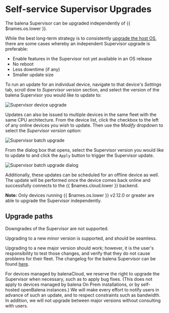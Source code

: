 # Self-service Supervisor Upgrades

The balena Supervisor can be upgraded independently of {{ $names.os.lower }}.

While the best long-term strategy is to consistently [upgrade the host OS](/reference/OS/updates/self-service), there are some cases
whereby an independent Supervisor upgrade is preferable:

* Enable features in the Supervisor not yet available in an OS release
* No reboot
* Less downtime (if any)
* Smaller update size

To run an update for an individual device, navigate to that device's *Settings* tab, scroll dow to *Supervisor version* section, and
select the version of the balena Supervisor you would like to update to:

![Supervisor device upgrade](/img/common/updates/supervisor-device-upgrade.png)

Updates can also be issued to multiple devices in the same fleet with the same CPU architecture. From the device
list, click the checkbox to the left of any online devices you wish to update. Then use the *Modify* dropdown to select the *Supervisor version* option:

![Supervisor batch upgrade](/img/common/updates/supervisor-batch-upgrade.png)

From the dialog box that opens, select the Supervisor version you would like to update to and click the `Apply` button to trigger the Supervisor update. 

![Supervisor batch upgrade dialog](/img/common/updates/supervisor-batch-upgrade-dialog.png)

Additionally, these updates can be scheduled for an offline device as well. The update will be performed once the device comes
back online and successfully connects to the {{ $names.cloud.lower }} backend.

__Note:__ Only devices running {{ $names.os.lower }} v2.12.0 or greater are able to upgrade the Supervisor independently.

## Upgrade paths

Downgrades of the Supervisor are not supported.

Upgrading to a new minor version is supported, and should be seamless.

Upgrading to a new major version should work; however, it is the user's responsibility to test those changes, and verify that they do not cause problems for their fleet. The changelog for the balena Supervisor can be found [here](https://github.com/balena-os/balena-supervisor/blob/master/CHANGELOG.md).

For devices managed by balenaCloud, we reserve the right to upgrade the Supervisor when necessary, such as to apply bug fixes. (This does not apply to devices managed by balena On Prem installations, or by self-hosted openBalena instances.) We will make every effort to notify users in advance of such an update, and to respect constraints such as bandwidth. In addition, we will not upgrade between major versions without consulting with users.
